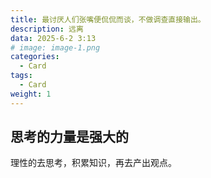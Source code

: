 ```yaml
---
title: 最讨厌人们张嘴便侃侃而谈，不做调查直接输出。
description: 远离
data: 2025-6-2 3:13
# image: image-1.png
categories:
  - Card
tags:
  - Card
weight: 1
---
```


## 思考的力量是强大的

理性的去思考，积累知识，再去产出观点。
